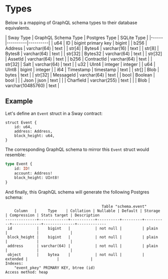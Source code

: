 # Types

Below is a mapping of GraphQL schema types to their database equivalents.

| Sway Type | GraphQL Schema Type | Postgres Type | SQLite Type |
|------|----------|----------|
| u64 | ID | bigint primary key | bigint |
| b256 | Address | varchar(64) | text |
| str[4] | Bytes4 | varchar(16) | text |
| str[8] | Bytes8 | varchar(64) | text |
| str[32] | Bytes32 | varchar(64) | text |
| str[32] | AssetId | varchar(64) | text |
| b256 | ContractId | varchar(64) | text |
| str[32] | Salt | varchar(64) | text |
| u32 | UInt4 | integer | integer |
| u64 | UInt8 | bigint | integer |
| i64 | Timestamp | timestamp | text |
| str[] | Blob | bytes | text |
| str[32] | MessageId | varchar(64) | text |
| bool | Boolean | bool |
|  | Json | json | text |
|  | Charfield | varchar(255) | text |
|  | Blob | varchar(10485760) | text |

## Example

Let's define an `Event` struct in a Sway contract:

```sway
struct Event {
    id: u64,
    address: Address,
    block_height: u64,
}
```

The corresponding GraphQL schema to mirror this `Event` struct would resemble:

```graphql
type Event {
    id: ID!
    account: Address!
    block_height: UInt8!
}
```

And finally, this GraphQL schema will generate the following Postgres schema:

```text
                                           Table "schema.event"
    Column   |     Type    | Collation | Nullable | Default | Storage  | Compression | Stats target | Description
--------------+-------------+-----------+----------+---------+----------+-------------+--------------+-------------
 id           |    bigint   |           | not null |         | plain        |             |              |
 block_height |    bigint   |           | not null |         | plain    |             |              |
 address      | varchar(64) |           | not null |         | plain    |             |              |
 object       |    bytea    |           | not null |         | extended |             |              |
Indexes:
    "event_pkey" PRIMARY KEY, btree (id)
Access method: heap
```
